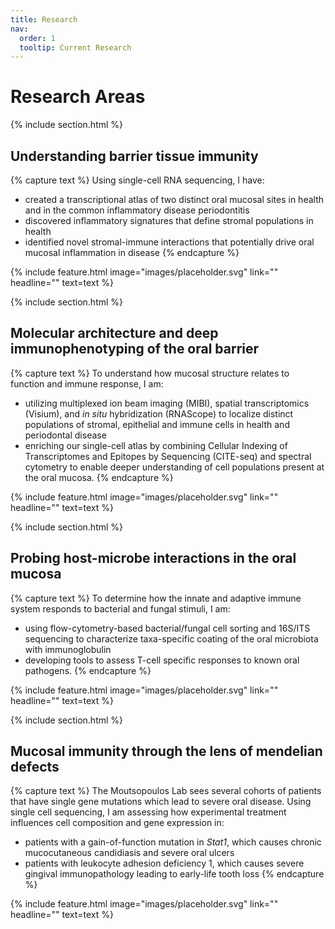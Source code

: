 ```yaml
---
title: Research
nav:
  order: 1
  tooltip: Current Research
---
```


# <i class="fas fa-flask"></i>Research Areas

{% include section.html %}
## <i class="fas fa-laptop-medical"></i> Understanding barrier tissue immunity
{% capture text %}
Using single-cell RNA sequencing, I have: 
- created a transcriptional atlas of two distinct oral mucosal sites in health and in the common inflammatory disease periodontitis
- discovered inflammatory signatures that define stromal populations in health
- identified novel stromal-immune interactions that potentially drive oral mucosal inflammation in disease 
{% endcapture %}

{%
  include feature.html
  image="images/placeholder.svg"
  link=""
  headline=""
  text=text
%}

{% include section.html %}
## <i class="fas fa-microscope"></i> Molecular architecture and deep immunophenotyping of the oral barrier
{% capture text %}
To understand how mucosal structure relates to function and immune response, I am: 
- utilizing multiplexed ion beam imaging (MIBI), spatial transcriptomics (Visium), and *in situ* hybridization (RNAScope) to localize distinct populations of stromal, epithelial and immune cells in health and periodontal disease
- enriching our single-cell atlas by combining Cellular Indexing of Transcriptomes and Epitopes by Sequencing (CITE-seq) and spectral cytometry to enable deeper understanding of cell populations present at the oral mucosa.
{% endcapture %}

{%
  include feature.html
  image="images/placeholder.svg"
  link=""
  headline=""
  text=text
%}

{% include section.html %}
## <i class="fas fa-bacteria"></i> Probing host-microbe interactions in the oral mucosa
{% capture text %}
To determine how the innate and adaptive immune system responds to bacterial and fungal stimuli, I am: 
- using flow-cytometry-based bacterial/fungal cell sorting and 16S/ITS sequencing to characterize taxa-specific coating of the oral microbiota with immunoglobulin 
- developing tools to assess T-cell specific responses to known oral pathogens.
{% endcapture %}

{%
  include feature.html
  image="images/placeholder.svg"
  link=""
  headline=""
  text=text
%}

{% include section.html %}
## <i class="fas fa-syringe"></i> Mucosal immunity through the lens of mendelian defects
{% capture text %}
The Moutsopoulos Lab sees several cohorts of patients that have single gene mutations which lead to severe oral disease. Using single cell sequencing, I am assessing how experimental treatment influences cell composition and gene expression in:
- patients with a gain-of-function mutation in *Stat1*, which causes chronic mucocutaneous candidiasis and severe oral ulcers
- patients with leukocyte adhesion deficiency 1, which causes severe gingival immunopathology leading to early-life tooth loss
{% endcapture %}

{%
  include feature.html
  image="images/placeholder.svg"
  link=""
  headline=""
  text=text
%}

